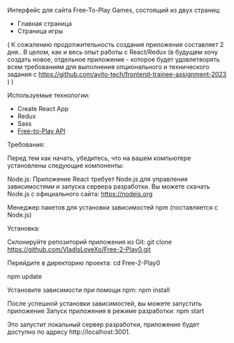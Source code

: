 Интерфейс для сайта Free-To-Play Games, состоящий из двух страниц:
- Главная страница
- Страница игры


( К сожалению продолжительность создания приложения составляет 2 дня.. В целом, как и весь опыт работы с React/Redux (в будущем хочу создать новое, отдельное приложение - которое будет удовлетворять всем требованиям для выполнения опционального и технического задания с https://github.com/avito-tech/frontend-trainee-assignment-2023 ) )

Используемые технологии:
-   Create React App
-   Redux
-   Sass
-   [Free-to-Play API](https://rapidapi.com/digiwalls/api/free-to-play-games-database)

Требования:

Перед тем как начать, убедитесь, что на вашем компьютере установлены следующие компоненты:

Node.js: Приложение React требует Node.js для управления зависимостями и запуска сервера разработки. Вы можете скачать Node.js с официального сайта: https://nodejs.org

Менеджер пакетов для установки зависимостей npm (поставляется с Node.js)


Установка:

Склонируйте репозиторий приложения из Git:
git clone https://github.com/VladisLoveXo/Free-2-Play0.git

Перейдите в директорию проекта:
cd Free-2-Play0

npm update

Установите зависимости при помощи npm:
npm install

После успешной установки зависимостей, вы можете запустить приложение
Запуск приложения в режиме разработки:
npm start

Это запустит локальный сервер разработки, приложение будет доступно по адресу http://localhost:3001.






